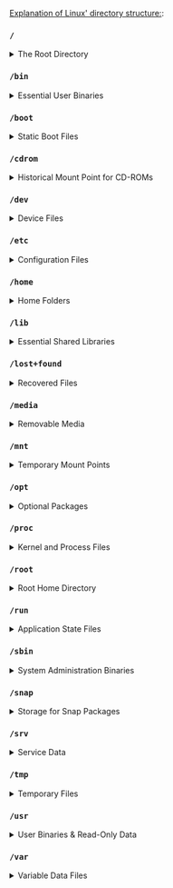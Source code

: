 [Explanation of Linux' directory structure:](https://www.howtogeek.com/117435/htg-explains-the-linux-directory-structure-explained/):

### `/`
<details><summary>The Root Directory</summary>
  Everything on your Linux system is located under the / directory, known as the root directory. You can think of the / directory as being similar to the C:\ directory on Windows—but this isn't strictly true, as Linux doesn't have drive letters. While another partition would be located at D:\ on Windows, this other partition would appear in another folder under / on Linux.

![grafik](https://github.com/user-attachments/assets/f3496051-b6ed-4e43-b6ca-7a2240da6749)
</details>

### `/bin`
<details><summary>Essential User Binaries</summary>
  
</details>

### `/boot`
<details><summary>Static Boot Files</summary>
  
</details>

### `/cdrom`
<details><summary>Historical Mount Point for CD-ROMs</summary>
  
</details>

### `/dev`
<details><summary>Device Files</summary>
  
</details>

### `/etc`
<details><summary>Configuration Files</summary>
  
</details>

### `/home`
<details><summary>Home Folders</summary>
  
</details>

### `/lib`
<details><summary>Essential Shared Libraries</summary>
  
</details>

### `/lost+found`
<details><summary>Recovered Files</summary>
  
</details>

### `/media`
<details><summary>Removable Media</summary>
  
</details>

### `/mnt`
<details><summary>Temporary Mount Points</summary>
  
</details>

### `/opt`
<details><summary>Optional Packages</summary>
  
</details>

### `/proc`
<details><summary>Kernel and Process Files</summary>
  
</details>

### `/root`
<details><summary>Root Home Directory</summary>
  
</details>

### `/run`
<details><summary>Application State Files</summary>
  
</details>

### `/sbin`
<details><summary>System Administration Binaries</summary>
  
</details>

### `/snap`
<details><summary>Storage for Snap Packages</summary>
  
</details>

### `/srv`
<details><summary>Service Data</summary>
  
</details>

### `/tmp`
<details><summary>Temporary Files</summary>
  
</details>

### `/usr`
<details><summary>User Binaries & Read-Only Data</summary>
  
</details>

### `/var`
<details><summary>Variable Data Files</summary>

